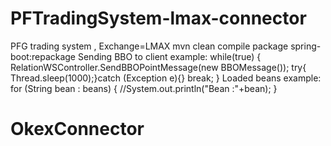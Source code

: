 # PFTradingSystem-lmax-connector
PFG trading system , Exchange=LMAX
mvn clean compile package spring-boot:repackage
Sending BBO to client example:
    while(true) {
            RelationWSController.SendBBOPointMessage(new BBOMessage());
            try{
            Thread.sleep(1000);}catch (Exception e){}
            break;
        }
Loaded beans example:
        for (String bean : beans) {
            //System.out.println("Bean :"+bean);
        }

# OkexConnector
